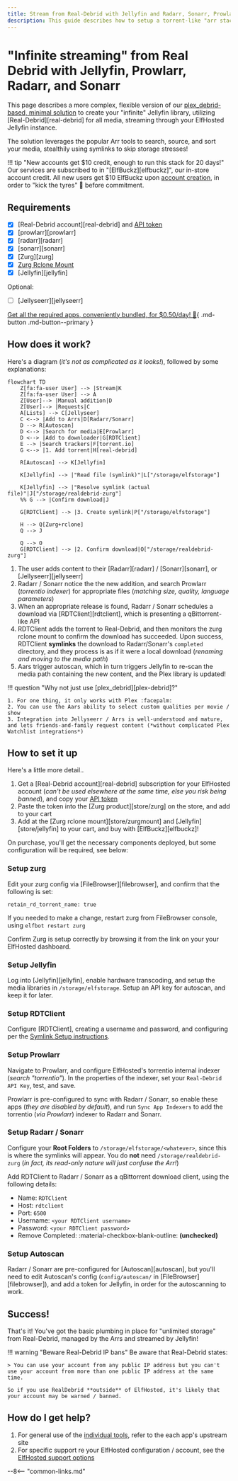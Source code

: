 ```yaml
---
title: Stream from Real-Debrid with Jellyfin and Radarr, Sonarr, Prowlarr
description: This guide describes how to setup a torrent-like "arr stack", to achiev "stremio-style", streaming your media from Real-Debrid using Jellyfin, without having to store it locally or even touch a torrent client or a VPN!
---
```

# "Infinite streaming" from Real Debrid with Jellyfin, Prowlarr, Radarr, and Sonarr

This page describes a more complex, flexible version of our [plex_debrid-based, minimal solution](/guides/media/stream-from-real-debrid-with-plex/) to create your "infinite" Jellyfin library, utilizing [Real-Debrid][real-debrid] for all media, streaming through your ElfHosted Jellyfin instance.

The solution leverages the popular Arr tools to search, source, and sort your media, stealthily using symlinks to skip storage stresses!

!!! tip "New accounts get $10 credit, enough to run this stack for 20 days!"
    Our services are subscribed to in "[ElfBuckz][elfbuckz]", our in-store account credit. All new users get $10 ElfBuckz upon [account creation](https://store.elfhosted.com/my-account/), in order to "kick the tyres" :red_car: before commitment.

## Requirements

* [x] [Real-Debrid account][real-debrid] and [API token](https://real-debrid.com/apitoken)
* [x] [prowlarr][prowlarr]
* [x] [radarr][radarr]
* [x] [sonarr][sonarr]
* [x] [Zurg][zurg]
* [x] [Zurg Rclone Mount](https://store.elfhosted.com/product/rclone-real-debrid/)
* [x] [Jellyfin][jellyfin]

Optional:

* [ ] [Jellyseerr][jellyseerr]

[Get all the required apps, conveniently bundled, for $0.50/day! :gift:](https://store.elfhosted.com/product/advanced-real-debrid-jellyfin-streaming-bundle){ .md-button .md-button--primary }

## How does it work?

Here's a diagram (*it's not as complicated as it looks!*), followed by some explanations:

```mermaid
flowchart TD
    Z[fa:fa-user User] --> |Stream|K
    Z[fa:fa-user User] --> A
    Z[User]--> |Manual addition|D
    Z[User]--> |Requests|C
    A[Lists] --> C[Jellyseer]
    C <--> |Add to Arrs|D[Radarr/Sonarr]
    D --> R[Autoscan]
    D <--> |Search for media|E[Prowlarr]
    D <--> |Add to downloader|G[RDTClient]
    E --> |Search trackers|F[torrent.io]
    G <--> |1. Add torrent|H[real-debrid]

    R[Autoscan] --> K[Jellyfin] 

    K[Jellyfin] --> |"Read file (symlink)"|L["/storage/elfstorage"]

    K[Jellyfin] --> |"Resolve symlink (actual file)"|J["/storage/realdebrid-zurg"]
    %% G --> |Confirm download|J

    G[RDTClient] --> |3. Create symlink|P["/storage/elfstorage"]

    H --> Q[Zurg+rclone]
    Q --> J

    Q --> O
    G[RDTClient] --> |2. Confirm download|O["/storage/realdebrid-zurg"]
```

1. The user adds content to their [Radarr][radarr] / [Sonarr][sonarr], or [Jellyseerr][jellyseerr]
2. Radarr / Sonarr notice the the new addition, and search Prowlarr (*torrentio indexer*) for appropriate files (*matching size, quality, language parameters*)
3. When an appropriate release is found, Radarr / Sonarr schedules a download via [RDTClient][rdtclient], which is presenting a qBittorrent-like API
4. RDTClient adds the torrent to Real-Debrid, and then monitors the zurg rclone mount to confirm the download has succeeded. Upon success, RDTClient **symlinks** the download to Radarr/Sonarr's `completed` directory, and they process is as if it were a local download (*renaming and moving to the media path*)
5. Aars trigger autoscan, which in turn triggers Jellyfin to re-scan the media path containing the new content, and the Plex library is updated!

!!! question "Why not just use [plex_debrid][plex-debrid]?"

    1. For one thing, it only works with Plex :facepalm:
    2. You can use the Aars ability to select custom qualities per movie / show
    3. Integration into Jellyseerr / Arrs is well-understood and mature, and lets friends-and-family request content (*without complicated Plex Watchlist integrations*)

## How to set it up

Here's a little more detail..

1. Get a [Real-Debrid account][real-debrid] subscription for your ElfHosted account (*can't be used elsewhere at the same time, else you risk being banned*), and copy your [API token](https://real-debrid.com/apitoken)
2. Paste the token into the [Zurg product][store/zurg] on the store, and add to your cart
3. Add at the [Zurg rclone mount][store/zurgmount] and [Jellyfin][store/jellyfin] to your cart, and buy with [ElfBuckz][elfbuckz]!

On purchase, you'll get the necessary components deployed, but some configuration will be required, see below:

### Setup zurg

Edit your zurg config via [FileBrowser][filebrowser], and confirm that the following is set:

```
retain_rd_torrent_name: true
```

If you needed to make a change, restart zurg from FileBrowser console, using `elfbot restart zurg`

Confirm Zurg is setup correctly by browsing it from the link on your your ElfHosted dashboard.

### Setup Jellyfin

Log into [Jellyfin][jellyfin], enable hardware transcoding, and setup the media libraries in `/storage/elfstorage`. Setup an API key for autoscan, and keep it for later.

### Setup RDTClient

Configure [RDTClient], creating a username and password, and configuring per the [Symlink Setup instructions](/app/rdtclient/#symlink-downloader).

### Setup Prowlarr

Navigate to Prowlarr, and configure ElfHosted's torrentio internal indexer (*search "torrentio"*). In the properties of the indexer, set your `Real-Debrid API Key`, test, and save.

Prowlarr is pre-configured to sync with Radarr / Sonarr, so enable these apps (*they are disabled by default*), and run `Sync App Indexers` to add the torrentio (*via Prowlarr*) indexer to Radarr and Sonarr.

### Setup Radarr / Sonarr

Configure your **Root Folders** to `/storage/elfstorage/<whatever>`, since this is where the symlinks will appear. You do **not** need `/storage/realdebrid-zurg` (*in fact, its read-only nature will just confuse the Arr!*)

Add RDTClient to Radarr / Sonarr as a qBittorrent download client, using the following details:

* Name: `RDTClient`
* Host: `rdtclient`
* Port: `6500`
* Username: `<your RDTClient username>`
* Password: `<your RDTClient password>`
* Remove Completed: :material-checkbox-blank-outline: **(unchecked)**

### Setup Autoscan

Radarr / Sonarr are pre-configured for [Autoscan][autoscan], but you'll need to edit Autoscan's config (`config/autoscan/` in [FileBrowser][filebrowser]), and add a token for Jellyfin, in order for the autoscanning to work.

## Success!

That's it! You've got the basic plumbing in place for "unlimited storage" from Real-Debrid, managed by the Arrs and streamed by Jellyfin!

!!! warning "Beware Real-Debrid IP bans"
    Be aware that Real-Debrid states:
    
    > You can use your account from any public IP address but you can't use your account from more than one public IP address at the same time.

    So if you use RealDebrid **outside** of ElfHosted, it's likely that your account may be warned / banned.
    
## How do I get help?

1. For general use of the [individual tools](/apps/), refer to the each app's upstream site
2. For specific support re your ElfHosted configuration / account, see the [ElfHosted support options](/get-help)

--8<-- "common-links.md"